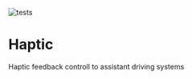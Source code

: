 ![tests](https://github.com/AbdelrahmanAbdelgwad/haptic/workflows/test/badge.svg)
# Haptic
Haptic feedback controll to assistant driving systems
